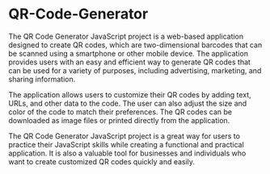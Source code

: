 # QR-Code-Generator

The QR Code Generator JavaScript project is a web-based application designed to create QR codes, which are two-dimensional barcodes that can be scanned using a smartphone or other mobile device. The application provides users with an easy and efficient way to generate QR codes that can be used for a variety of purposes, including advertising, marketing, and sharing information.

The application allows users to customize their QR codes by adding text, URLs, and other data to the code. The user can also adjust the size and color of the code to match their preferences. The QR codes can be downloaded as image files or printed directly from the application.

The QR Code Generator JavaScript project is a great way for users to practice their JavaScript skills while creating a functional and practical application. It is also a valuable tool for businesses and individuals who want to create customized QR codes quickly and easily.
